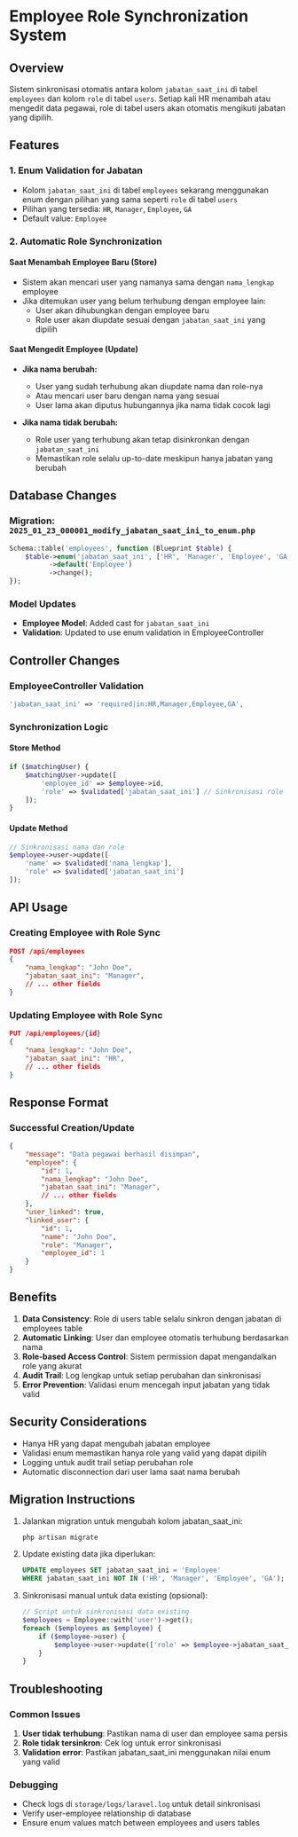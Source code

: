 # Employee Role Synchronization System

## Overview
Sistem sinkronisasi otomatis antara kolom `jabatan_saat_ini` di tabel `employees` dan kolom `role` di tabel `users`. Setiap kali HR menambah atau mengedit data pegawai, role di tabel users akan otomatis mengikuti jabatan yang dipilih.

## Features

### 1. Enum Validation for Jabatan
- Kolom `jabatan_saat_ini` di tabel `employees` sekarang menggunakan enum dengan pilihan yang sama seperti `role` di tabel `users`
- Pilihan yang tersedia: `HR`, `Manager`, `Employee`, `GA`
- Default value: `Employee`

### 2. Automatic Role Synchronization

#### Saat Menambah Employee Baru (Store)
- Sistem akan mencari user yang namanya sama dengan `nama_lengkap` employee
- Jika ditemukan user yang belum terhubung dengan employee lain:
  - User akan dihubungkan dengan employee baru
  - Role user akan diupdate sesuai dengan `jabatan_saat_ini` yang dipilih

#### Saat Mengedit Employee (Update)
- **Jika nama berubah:**
  - User yang sudah terhubung akan diupdate nama dan role-nya
  - Atau mencari user baru dengan nama yang sesuai
  - User lama akan diputus hubungannya jika nama tidak cocok lagi

- **Jika nama tidak berubah:**
  - Role user yang terhubung akan tetap disinkronkan dengan `jabatan_saat_ini`
  - Memastikan role selalu up-to-date meskipun hanya jabatan yang berubah

## Database Changes

### Migration: `2025_01_23_000001_modify_jabatan_saat_ini_to_enum.php`
```php
Schema::table('employees', function (Blueprint $table) {
    $table->enum('jabatan_saat_ini', ['HR', 'Manager', 'Employee', 'GA'])
          ->default('Employee')
          ->change();
});
```

### Model Updates
- **Employee Model**: Added cast for `jabatan_saat_ini`
- **Validation**: Updated to use enum validation in EmployeeController

## Controller Changes

### EmployeeController Validation
```php
'jabatan_saat_ini' => 'required|in:HR,Manager,Employee,GA',
```

### Synchronization Logic

#### Store Method
```php
if ($matchingUser) {
    $matchingUser->update([
        'employee_id' => $employee->id,
        'role' => $validated['jabatan_saat_ini'] // Sinkronisasi role
    ]);
}
```

#### Update Method
```php
// Sinkronisasi nama dan role
$employee->user->update([
    'name' => $validated['nama_lengkap'],
    'role' => $validated['jabatan_saat_ini']
]);
```

## API Usage

### Creating Employee with Role Sync
```json
POST /api/employees
{
    "nama_lengkap": "John Doe",
    "jabatan_saat_ini": "Manager",
    // ... other fields
}
```

### Updating Employee with Role Sync
```json
PUT /api/employees/{id}
{
    "nama_lengkap": "John Doe",
    "jabatan_saat_ini": "HR",
    // ... other fields
}
```

## Response Format

### Successful Creation/Update
```json
{
    "message": "Data pegawai berhasil disimpan",
    "employee": {
        "id": 1,
        "nama_lengkap": "John Doe",
        "jabatan_saat_ini": "Manager",
        // ... other fields
    },
    "user_linked": true,
    "linked_user": {
        "id": 1,
        "name": "John Doe",
        "role": "Manager",
        "employee_id": 1
    }
}
```

## Benefits

1. **Data Consistency**: Role di users table selalu sinkron dengan jabatan di employees table
2. **Automatic Linking**: User dan employee otomatis terhubung berdasarkan nama
3. **Role-based Access Control**: Sistem permission dapat mengandalkan role yang akurat
4. **Audit Trail**: Log lengkap untuk setiap perubahan dan sinkronisasi
5. **Error Prevention**: Validasi enum mencegah input jabatan yang tidak valid

## Security Considerations

- Hanya HR yang dapat mengubah jabatan employee
- Validasi enum memastikan hanya role yang valid yang dapat dipilih
- Logging untuk audit trail setiap perubahan role
- Automatic disconnection dari user lama saat nama berubah

## Migration Instructions

1. Jalankan migration untuk mengubah kolom jabatan_saat_ini:
   ```bash
   php artisan migrate
   ```

2. Update existing data jika diperlukan:
   ```sql
   UPDATE employees SET jabatan_saat_ini = 'Employee' 
   WHERE jabatan_saat_ini NOT IN ('HR', 'Manager', 'Employee', 'GA');
   ```

3. Sinkronisasi manual untuk data existing (opsional):
   ```php
   // Script untuk sinkronisasi data existing
   $employees = Employee::with('user')->get();
   foreach ($employees as $employee) {
       if ($employee->user) {
           $employee->user->update(['role' => $employee->jabatan_saat_ini]);
       }
   }
   ```

## Troubleshooting

### Common Issues
1. **User tidak terhubung**: Pastikan nama di user dan employee sama persis
2. **Role tidak tersinkron**: Cek log untuk error sinkronisasi
3. **Validation error**: Pastikan jabatan_saat_ini menggunakan nilai enum yang valid

### Debugging
- Check logs di `storage/logs/laravel.log` untuk detail sinkronisasi
- Verify user-employee relationship di database
- Ensure enum values match between employees and users tables